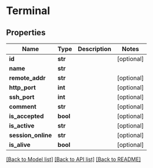 # Terminal

## Properties
Name | Type | Description | Notes
------------ | ------------- | ------------- | -------------
**id** | **str** |  | [optional] 
**name** | **str** |  | 
**remote_addr** | **str** |  | [optional] 
**http_port** | **int** |  | [optional] 
**ssh_port** | **int** |  | [optional] 
**comment** | **str** |  | [optional] 
**is_accepted** | **bool** |  | [optional] 
**is_active** | **str** |  | [optional] 
**session_online** | **str** |  | [optional] 
**is_alive** | **bool** |  | [optional] 

[[Back to Model list]](../README.md#documentation-for-models) [[Back to API list]](../README.md#documentation-for-api-endpoints) [[Back to README]](../README.md)


